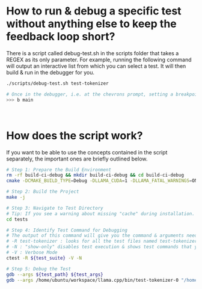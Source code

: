 # How to run & debug a specific test without anything else to keep the feedback loop short?
There is a script called debug-test.sh in the scripts folder that takes a REGEX as its only parameter. For example, running the following command will output an interactive list from which you can select a test. It will then build & run in the debugger for you.
```bash
./scripts/debug-test.sh test-tokenizer

# Once in the debugger, i.e. at the chevrons prompt, setting a breakpoint could be as follows:
>>> b main
```

&nbsp;

# How does the script work?
If you want to be able to use the concepts contained in the script separately, the important ones are briefly outlined below.
```bash
# Step 1: Prepare the Build Environment
rm -rf build-ci-debug && mkdir build-ci-debug && cd build-ci-debug
cmake -DCMAKE_BUILD_TYPE=Debug -DLLAMA_CUDA=1 -DLLAMA_FATAL_WARNINGS=ON .. && cd ..

# Step 2: Build the Project
make -j

# Step 3: Navigate to Test Directory
# Tip: If you see a warning about missing "cache" during installation. Then install it to save immense amounts of time!
cd tests

# Step 4: Identify Test Command for Debugging
# The output of this command will give you the command & arguments needed to run GDB.
# -R test-tokenizer : looks for all the test files named test-tokenizer* (R=Regex)
# -N : "show-only" disables test execution & shows test commands that you can feed to GDB.
# -V : Verbose Mode
ctest -R ${test_suite} -V -N

# Step 5: Debug the Test
gdb --args ${test_path} ${test_args}
gdb --args /home/ubuntu/workspace/llama.cpp/bin/test-tokenizer-0 "/home/ubuntu/workspace/llama.cpp/tests/../models/ggml-vocab-llama-spm.gguf"


```



